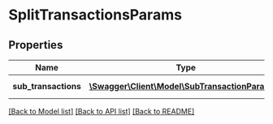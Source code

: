 # SplitTransactionsParams

## Properties
Name | Type | Description | Notes
------------ | ------------- | ------------- | -------------
**sub_transactions** | [**\Swagger\Client\Model\SubTransactionParams[]**](SubTransactionParams.md) | List of sub-transactions | 

[[Back to Model list]](../README.md#documentation-for-models) [[Back to API list]](../README.md#documentation-for-api-endpoints) [[Back to README]](../README.md)


